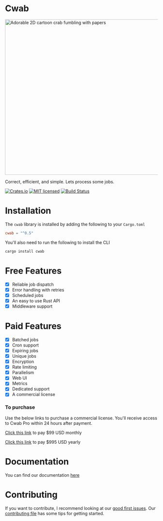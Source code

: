 # Cwab

<img src="https://user-images.githubusercontent.com/3753178/233761007-ececf241-e084-4627-abf4-0250d55772bb.svg" alt="Adorable 2D cartoon crab fumbling with papers" width="512" height="512" />

Correct, efficient, and simple. Lets process some jobs.

[![Crates.io][crates-badge]][crates-url]
[![MIT licensed][mit-badge]][mit-url]
[![Build Status][actions-badge]][actions-url]

[crates-badge]: https://img.shields.io/crates/v/cwab.svg
[crates-url]: https://crates.io/crates/cwab
[mit-badge]: https://img.shields.io/crates/l/cwab
[mit-url]: https://github.com/cwabcorp/cwab/blob/master/LICENSE
[actions-badge]: https://github.com/cwabcorp/cwab/workflows/Build%20and%20test/badge.svg
[actions-url]: https://github.com/cwabcorp/cwab/actions/workflows/deploy.yml

# Installation
The `cwab` library is installed by adding the following to your `Cargo.toml`
```toml
cwab = "^0.5"
```

You'll also need to run the following to install the CLI
```bash
cargo install cwab
```

# Free Features
- [x] Reliable job dispatch
- [x] Error handling with retries
- [x] Scheduled jobs
- [x] An easy to use Rust API
- [x] Middleware support

# Paid Features
- [x] Batched jobs
- [x] Cron support
- [x] Expiring jobs
- [x] Unique jobs
- [x] Encryption
- [x] Rate limiting
- [x] Parallelism
- [x] Web UI
- [x] Metrics
- [x] Dedicated support
- [x] A commercial license

### To purchase

Use the below links to purchase a commercial license. You'll receive access to Cwab Pro within 24 hours after payment.

[Click this link](https://buy.stripe.com/bIYg2H8qP2CJ21q000) to pay $99 USD monthly

[Click this link](https://buy.stripe.com/fZeaIn7mL3GN35u9AB) to pay $995 USD yearly

# Documentation

You can find our documentation [here](https://github.com/cwabcorp/cwab/wiki)

# Contributing
If you want to contribute, I recommend looking at our [good first issues](https://github.com/cwabcorp/cwab/contribute). Our [contributing file](.github/CONTRIBUTING.md) has some tips for getting started.
